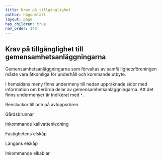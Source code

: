```yaml
---
title: Krav på tillgänglighet
author: hbgsamfall
layout: page
has_children: true
nav_order: 140
---
```

## Krav på tillgänglighet till gemensamhetsanläggningarna  

Gemensamhetsanläggningarna som förvaltas av samfällighetsföreningen måste vara åtkomliga för underhåll och kommande utbyte.

I hemsidans meny finns undermeny till nedan uppräknade sidor med information om berörda delar av gemensamhetsanläggningarna. Att det finns undermenyer är indikerat med ˅.

Rensluckor till och på avloppsrören

Gårdsbrunnar

Inkommande kallvattenledning

Fastighetens elskåp

Längans elskåp

Inkommande elkablar
